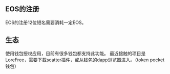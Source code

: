 ## EOS的注册
EOS的注册12位短名需要消耗一定EOS。

## 生态
使用钱包授权应用，目前有很多钱包都支持此功能。
最近接触的项目是LoreFree，需要下载scatter插件，或从钱包的dapp浏览器进入。（token pocket钱包）